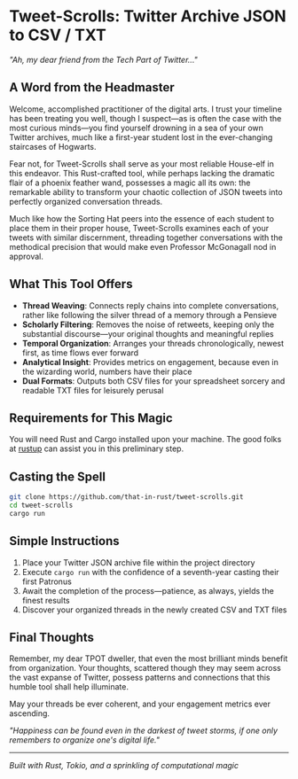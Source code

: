 # Tweet-Scrolls: Twitter Archive JSON to CSV / TXT

*"Ah, my dear friend from the Tech Part of Twitter..."*

## A Word from the Headmaster

Welcome, accomplished practitioner of the digital arts. I trust your timeline has been treating you well, though I suspect—as is often the case with the most curious minds—you find yourself drowning in a sea of your own Twitter archives, much like a first-year student lost in the ever-changing staircases of Hogwarts.

Fear not, for Tweet-Scrolls shall serve as your most reliable House-elf in this endeavor. This Rust-crafted tool, while perhaps lacking the dramatic flair of a phoenix feather wand, possesses a magic all its own: the remarkable ability to transform your chaotic collection of JSON tweets into perfectly organized conversation threads.

Much like how the Sorting Hat peers into the essence of each student to place them in their proper house, Tweet-Scrolls examines each of your tweets with similar discernment, threading together conversations with the methodical precision that would make even Professor McGonagall nod in approval.

## What This Tool Offers

- **Thread Weaving**: Connects reply chains into complete conversations, rather like following the silver thread of a memory through a Pensieve
- **Scholarly Filtering**: Removes the noise of retweets, keeping only the substantial discourse—your original thoughts and meaningful replies
- **Temporal Organization**: Arranges your threads chronologically, newest first, as time flows ever forward
- **Analytical Insight**: Provides metrics on engagement, because even in the wizarding world, numbers have their place
- **Dual Formats**: Outputs both CSV files for your spreadsheet sorcery and readable TXT files for leisurely perusal

## Requirements for This Magic

You will need Rust and Cargo installed upon your machine. The good folks at [rustup](https://rustup.rs/) can assist you in this preliminary step.

## Casting the Spell

```bash
git clone https://github.com/that-in-rust/tweet-scrolls.git
cd tweet-scrolls
cargo run
```

## Simple Instructions

1. Place your Twitter JSON archive file within the project directory
2. Execute `cargo run` with the confidence of a seventh-year casting their first Patronus
3. Await the completion of the process—patience, as always, yields the finest results
4. Discover your organized threads in the newly created CSV and TXT files

## Final Thoughts

Remember, my dear TPOT dweller, that even the most brilliant minds benefit from organization. Your thoughts, scattered though they may seem across the vast expanse of Twitter, possess patterns and connections that this humble tool shall help illuminate.

May your threads be ever coherent, and your engagement metrics ever ascending.

*"Happiness can be found even in the darkest of tweet storms, if one only remembers to organize one's digital life."*

---

*Built with Rust, Tokio, and a sprinkling of computational magic*
